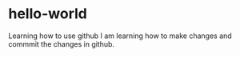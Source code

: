 # hello-world
Learning how to use github
I am learning how to make changes and commmit the changes in github.
